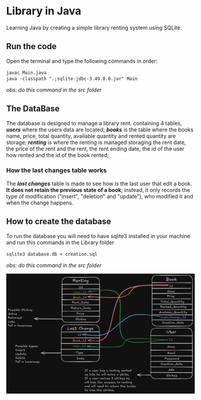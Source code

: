 # Library in Java
Learning Java by creating a simple library renting system using SQLite.

## Run the code
Open the terminal and type the following commands in order:
````shell
javac Main.java
java -classpath ".;sqlite-jdbc-3.49.0.0.jar" Main   
````
_obs: do this command in the src folder_

## The DataBase
The database is designed to manage a library rent. containing 4 tables, **_users_** where the users data are located; 
**_books_** is the table where the books name, price, total quantity, available quantity and rented quantity are storage;
**_renting_** is where the renting is managed storaging the rent date, the price of the rent and the rent, the rent ending date,
the id of the user how rented and the id of the book rented;
### How the last changes table works
The **_last changes_** table is made to see how is the last user that edit a book.
**It does not retain the previous state of a book**; instead, it only records the type of modification ("insert", "deletion" and "update"), who modified it and when the change happens.
## How to create the database
To run the database you will need to have sqlite3 installed in your machine and run this commands in the Library folder
````shell
sqlite3 database.db < creation.sql
````
_obs: do this command in the src folder_

![alt text](./imgs/DBschema.png "DB Schema")